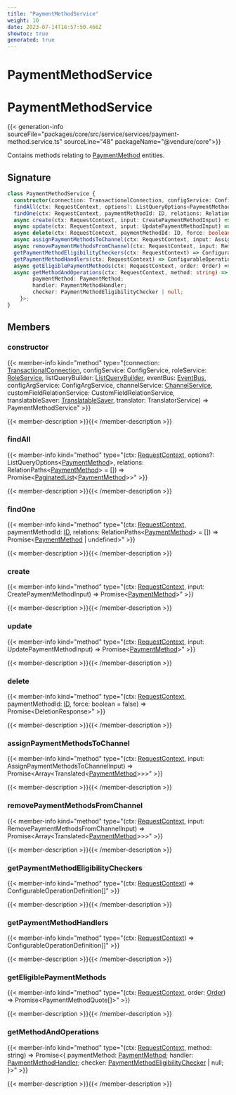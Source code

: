 ```yaml
---
title: "PaymentMethodService"
weight: 10
date: 2023-07-14T16:57:50.466Z
showtoc: true
generated: true
---
```

<!-- This file was generated from the Vendure source. Do not modify. Instead, re-run the "docs:build" script -->

# PaymentMethodService
<div class="symbol">


# PaymentMethodService

{{< generation-info sourceFile="packages/core/src/service/services/payment-method.service.ts" sourceLine="48" packageName="@vendure/core">}}

Contains methods relating to <a href='/typescript-api/entities/payment-method#paymentmethod'>PaymentMethod</a> entities.

## Signature

```TypeScript
class PaymentMethodService {
  constructor(connection: TransactionalConnection, configService: ConfigService, roleService: RoleService, listQueryBuilder: ListQueryBuilder, eventBus: EventBus, configArgService: ConfigArgService, channelService: ChannelService, customFieldRelationService: CustomFieldRelationService, translatableSaver: TranslatableSaver, translator: TranslatorService)
  findAll(ctx: RequestContext, options?: ListQueryOptions<PaymentMethod>, relations: RelationPaths<PaymentMethod> = []) => Promise<PaginatedList<PaymentMethod>>;
  findOne(ctx: RequestContext, paymentMethodId: ID, relations: RelationPaths<PaymentMethod> = []) => Promise<PaymentMethod | undefined>;
  async create(ctx: RequestContext, input: CreatePaymentMethodInput) => Promise<PaymentMethod>;
  async update(ctx: RequestContext, input: UpdatePaymentMethodInput) => Promise<PaymentMethod>;
  async delete(ctx: RequestContext, paymentMethodId: ID, force: boolean = false) => Promise<DeletionResponse>;
  async assignPaymentMethodsToChannel(ctx: RequestContext, input: AssignPaymentMethodsToChannelInput) => Promise<Array<Translated<PaymentMethod>>>;
  async removePaymentMethodsFromChannel(ctx: RequestContext, input: RemovePaymentMethodsFromChannelInput) => Promise<Array<Translated<PaymentMethod>>>;
  getPaymentMethodEligibilityCheckers(ctx: RequestContext) => ConfigurableOperationDefinition[];
  getPaymentMethodHandlers(ctx: RequestContext) => ConfigurableOperationDefinition[];
  async getEligiblePaymentMethods(ctx: RequestContext, order: Order) => Promise<PaymentMethodQuote[]>;
  async getMethodAndOperations(ctx: RequestContext, method: string) => Promise<{
        paymentMethod: PaymentMethod;
        handler: PaymentMethodHandler;
        checker: PaymentMethodEligibilityChecker | null;
    }>;
}
```
## Members

### constructor

{{< member-info kind="method" type="(connection: <a href='/typescript-api/data-access/transactional-connection#transactionalconnection'>TransactionalConnection</a>, configService: ConfigService, roleService: <a href='/typescript-api/services/role-service#roleservice'>RoleService</a>, listQueryBuilder: <a href='/typescript-api/data-access/list-query-builder#listquerybuilder'>ListQueryBuilder</a>, eventBus: <a href='/typescript-api/events/event-bus#eventbus'>EventBus</a>, configArgService: ConfigArgService, channelService: <a href='/typescript-api/services/channel-service#channelservice'>ChannelService</a>, customFieldRelationService: CustomFieldRelationService, translatableSaver: <a href='/typescript-api/service-helpers/translatable-saver#translatablesaver'>TranslatableSaver</a>, translator: TranslatorService) => PaymentMethodService"  >}}

{{< member-description >}}{{< /member-description >}}

### findAll

{{< member-info kind="method" type="(ctx: <a href='/typescript-api/request/request-context#requestcontext'>RequestContext</a>, options?: ListQueryOptions&#60;<a href='/typescript-api/entities/payment-method#paymentmethod'>PaymentMethod</a>&#62;, relations: RelationPaths&#60;<a href='/typescript-api/entities/payment-method#paymentmethod'>PaymentMethod</a>&#62; = []) => Promise&#60;<a href='/typescript-api/common/paginated-list#paginatedlist'>PaginatedList</a>&#60;<a href='/typescript-api/entities/payment-method#paymentmethod'>PaymentMethod</a>&#62;&#62;"  >}}

{{< member-description >}}{{< /member-description >}}

### findOne

{{< member-info kind="method" type="(ctx: <a href='/typescript-api/request/request-context#requestcontext'>RequestContext</a>, paymentMethodId: <a href='/typescript-api/common/id#id'>ID</a>, relations: RelationPaths&#60;<a href='/typescript-api/entities/payment-method#paymentmethod'>PaymentMethod</a>&#62; = []) => Promise&#60;<a href='/typescript-api/entities/payment-method#paymentmethod'>PaymentMethod</a> | undefined&#62;"  >}}

{{< member-description >}}{{< /member-description >}}

### create

{{< member-info kind="method" type="(ctx: <a href='/typescript-api/request/request-context#requestcontext'>RequestContext</a>, input: CreatePaymentMethodInput) => Promise&#60;<a href='/typescript-api/entities/payment-method#paymentmethod'>PaymentMethod</a>&#62;"  >}}

{{< member-description >}}{{< /member-description >}}

### update

{{< member-info kind="method" type="(ctx: <a href='/typescript-api/request/request-context#requestcontext'>RequestContext</a>, input: UpdatePaymentMethodInput) => Promise&#60;<a href='/typescript-api/entities/payment-method#paymentmethod'>PaymentMethod</a>&#62;"  >}}

{{< member-description >}}{{< /member-description >}}

### delete

{{< member-info kind="method" type="(ctx: <a href='/typescript-api/request/request-context#requestcontext'>RequestContext</a>, paymentMethodId: <a href='/typescript-api/common/id#id'>ID</a>, force: boolean = false) => Promise&#60;DeletionResponse&#62;"  >}}

{{< member-description >}}{{< /member-description >}}

### assignPaymentMethodsToChannel

{{< member-info kind="method" type="(ctx: <a href='/typescript-api/request/request-context#requestcontext'>RequestContext</a>, input: AssignPaymentMethodsToChannelInput) => Promise&#60;Array&#60;Translated&#60;<a href='/typescript-api/entities/payment-method#paymentmethod'>PaymentMethod</a>&#62;&#62;&#62;"  >}}

{{< member-description >}}{{< /member-description >}}

### removePaymentMethodsFromChannel

{{< member-info kind="method" type="(ctx: <a href='/typescript-api/request/request-context#requestcontext'>RequestContext</a>, input: RemovePaymentMethodsFromChannelInput) => Promise&#60;Array&#60;Translated&#60;<a href='/typescript-api/entities/payment-method#paymentmethod'>PaymentMethod</a>&#62;&#62;&#62;"  >}}

{{< member-description >}}{{< /member-description >}}

### getPaymentMethodEligibilityCheckers

{{< member-info kind="method" type="(ctx: <a href='/typescript-api/request/request-context#requestcontext'>RequestContext</a>) => ConfigurableOperationDefinition[]"  >}}

{{< member-description >}}{{< /member-description >}}

### getPaymentMethodHandlers

{{< member-info kind="method" type="(ctx: <a href='/typescript-api/request/request-context#requestcontext'>RequestContext</a>) => ConfigurableOperationDefinition[]"  >}}

{{< member-description >}}{{< /member-description >}}

### getEligiblePaymentMethods

{{< member-info kind="method" type="(ctx: <a href='/typescript-api/request/request-context#requestcontext'>RequestContext</a>, order: <a href='/typescript-api/entities/order#order'>Order</a>) => Promise&#60;PaymentMethodQuote[]&#62;"  >}}

{{< member-description >}}{{< /member-description >}}

### getMethodAndOperations

{{< member-info kind="method" type="(ctx: <a href='/typescript-api/request/request-context#requestcontext'>RequestContext</a>, method: string) => Promise&#60;{         paymentMethod: <a href='/typescript-api/entities/payment-method#paymentmethod'>PaymentMethod</a>;         handler: <a href='/typescript-api/payment/payment-method-handler#paymentmethodhandler'>PaymentMethodHandler</a>;         checker: <a href='/typescript-api/payment/payment-method-eligibility-checker#paymentmethodeligibilitychecker'>PaymentMethodEligibilityChecker</a> | null;     }&#62;"  >}}

{{< member-description >}}{{< /member-description >}}


</div>
